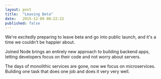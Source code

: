 ```yaml
---
layout: post
title:  "Leaving Beta"
date:   2015-12-09 08:22:22
published: false
---
```


We're excitedly preparing to leave beta and go into public launch, and it's a time we couldn't be happier about.

Joined Node brings an entirely new approach to building backend apps, letting developers focus on their code and not worry about servers.

The days of monolithic services are gone, now we focus on microservices. Building one task that does one job and does it very very well.

